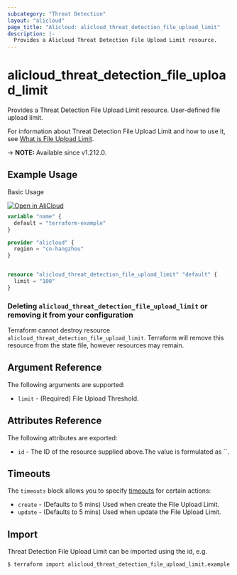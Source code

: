 ```yaml
---
subcategory: "Threat Detection"
layout: "alicloud"
page_title: "Alicloud: alicloud_threat_detection_file_upload_limit"
description: |-
  Provides a Alicloud Threat Detection File Upload Limit resource.
---
```


# alicloud_threat_detection_file_upload_limit

Provides a Threat Detection File Upload Limit resource. User-defined file upload limit.

For information about Threat Detection File Upload Limit and how to use it, see [What is File Upload Limit](https://next.api.alibabacloud.com/document/Sas/2018-12-03/GetFileUploadLimit).

-> **NOTE:** Available since v1.212.0.

## Example Usage

Basic Usage

<div style="display: block;margin-bottom: 40px;"><div class="oics-button" style="float: right;position: absolute;margin-bottom: 10px;">
  <a href="https://api.aliyun.com/terraform?resource=alicloud_threat_detection_file_upload_limit&exampleId=28e17fc4-c3be-dc39-4564-8972b39eb12b1438f8d3&activeTab=example&spm=docs.r.threat_detection_file_upload_limit.0.28e17fc4c3&intl_lang=EN_US" target="_blank">
    <img alt="Open in AliCloud" src="https://img.alicdn.com/imgextra/i1/O1CN01hjjqXv1uYUlY56FyX_!!6000000006049-55-tps-254-36.svg" style="max-height: 44px; max-width: 100%;">
  </a>
</div></div>

```terraform
variable "name" {
  default = "terraform-example"
}

provider "alicloud" {
  region = "cn-hangzhou"
}


resource "alicloud_threat_detection_file_upload_limit" "default" {
  limit = "100"
}
```

### Deleting `alicloud_threat_detection_file_upload_limit` or removing it from your configuration

Terraform cannot destroy resource `alicloud_threat_detection_file_upload_limit`. Terraform will remove this resource from the state file, however resources may remain.

## Argument Reference

The following arguments are supported:
* `limit` - (Required) File Upload Threshold.

## Attributes Reference

The following attributes are exported:
* `id` - The ID of the resource supplied above.The value is formulated as ``.

## Timeouts

The `timeouts` block allows you to specify [timeouts](https://www.terraform.io/docs/configuration-0-11/resources.html#timeouts) for certain actions:
* `create` - (Defaults to 5 mins) Used when create the File Upload Limit.
* `update` - (Defaults to 5 mins) Used when update the File Upload Limit.

## Import

Threat Detection File Upload Limit can be imported using the id, e.g.

```shell
$ terraform import alicloud_threat_detection_file_upload_limit.example 
```